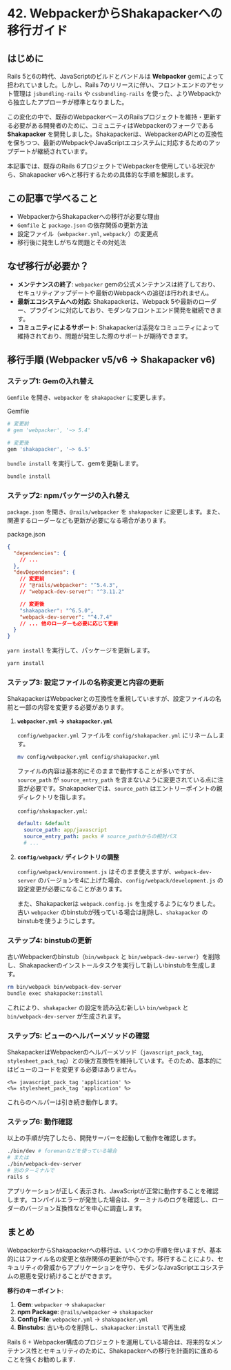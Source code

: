 # 42. WebpackerからShakapackerへの移行ガイド

## はじめに

Rails 5と6の時代、JavaScriptのビルドとバンドルは **Webpacker** gemによって担われていました。しかし、Rails 7のリリースに伴い、フロントエンドのアセット管理は `jsbundling-rails` や `cssbundling-rails` を使った、よりWebpackから独立したアプローチが標準となりました。

この変化の中で、既存のWebpackerベースのRailsプロジェクトを維持・更新する必要がある開発者のために、コミュニティはWebpackerのフォークである **Shakapacker** を開発しました。Shakapackerは、WebpackerのAPIとの互換性を保ちつつ、最新のWebpackやJavaScriptエコシステムに対応するためのアップデートが継続されています。

本記事では、既存のRails 6プロジェクトでWebpackerを使用している状況から、Shakapacker v6へと移行するための具体的な手順を解説します。

## この記事で学べること

- WebpackerからShakapackerへの移行が必要な理由
- `Gemfile` と `package.json` の依存関係の更新方法
- 設定ファイル（`webpacker.yml`, `webpack/`）の変更点
- 移行後に発生しがちな問題とその対処法

## なぜ移行が必要か？

- **メンテナンスの終了**: `webpacker` gemの公式メンテナンスは終了しており、セキュリティアップデートや最新のWebpackへの追従は行われません。
- **最新エコシステムへの対応**: Shakapackerは、Webpack 5や最新のローダー、プラグインに対応しており、モダンなフロントエンド開発を継続できます。
- **コミュニティによるサポート**: Shakapackerは活発なコミュニティによって維持されており、問題が発生した際のサポートが期待できます。

## 移行手順 (Webpacker v5/v6 → Shakapacker v6)

### ステップ1: Gemの入れ替え

`Gemfile` を開き、`webpacker` を `shakapacker` に変更します。

Gemfile
```ruby
# 変更前
# gem 'webpacker', '~> 5.4'

# 変更後
gem 'shakapacker', '~> 6.5'
```

`bundle install` を実行して、gemを更新します。

```bash
bundle install
```

### ステップ2: npmパッケージの入れ替え

`package.json` を開き、`@rails/webpacker` を `shakapacker` に変更します。また、関連するローダーなども更新が必要になる場合があります。

package.json
```json
{
  "dependencies": {
    // ...
  },
  "devDependencies": {
    // 変更前
    // "@rails/webpacker": "^5.4.3",
    // "webpack-dev-server": "^3.11.2"

    // 変更後
    "shakapacker": "^6.5.0",
    "webpack-dev-server": "^4.7.4"
    // ... 他のローダーも必要に応じて更新
  }
}
```

`yarn install` を実行して、パッケージを更新します。

```bash
yarn install
```

### ステップ3: 設定ファイルの名称変更と内容の更新

ShakapackerはWebpackerとの互換性を重視していますが、設定ファイルの名前と一部の内容を変更する必要があります。

1.  **`webpacker.yml` → `shakapacker.yml`**

    `config/webpacker.yml` ファイルを `config/shakapacker.yml` にリネームします。

    ```bash
    mv config/webpacker.yml config/shakapacker.yml
    ```

    ファイルの内容は基本的にそのままで動作することが多いですが、`source_path` が `source_entry_path` を含まないように変更されている点に注意が必要です。Shakapackerでは、`source_path` はエントリーポイントの親ディレクトリを指します。

    `config/shakapacker.yml`:
    ```yaml
    default: &default
      source_path: app/javascript
      source_entry_path: packs # source_pathからの相対パス
      # ...
    ```

2.  **`config/webpack/` ディレクトリの調整**

    `config/webpack/environment.js` はそのまま使えますが、`webpack-dev-server` のバージョンを4に上げた場合、`config/webpack/development.js` の設定変更が必要になることがあります。

    また、Shakapackerは `webpack.config.js` を生成するようになりました。古い `webpacker` のbinstubが残っている場合は削除し、`shakapacker` のbinstubを使うようにします。

### ステップ4: binstubの更新

古いWebpackerのbinstub（`bin/webpack` と `bin/webpack-dev-server`）を削除し、Shakapackerのインストールタスクを実行して新しいbinstubを生成します。

```bash
rm bin/webpack bin/webpack-dev-server
bundle exec shakapacker:install
```

これにより、`shakapacker` の設定を読み込む新しい `bin/webpack` と `bin/webpack-dev-server` が生成されます。

### ステップ5: ビューのヘルパーメソッドの確認

ShakapackerはWebpackerのヘルパーメソッド（`javascript_pack_tag`, `stylesheet_pack_tag`）との後方互換性を維持しています。そのため、基本的にはビューのコードを変更する必要はありません。

```erb
<%= javascript_pack_tag 'application' %>
<%= stylesheet_pack_tag 'application' %>
```

これらのヘルパーは引き続き動作します。

### ステップ6: 動作確認

以上の手順が完了したら、開発サーバーを起動して動作を確認します。

```bash
./bin/dev # foremanなどを使っている場合
# または
./bin/webpack-dev-server
# 別のターミナルで
rails s
```

アプリケーションが正しく表示され、JavaScriptが正常に動作することを確認します。コンパイルエラーが発生した場合は、ターミナルのログを確認し、ローダーのバージョン互換性などを中心に調査します。

## まとめ

WebpackerからShakapackerへの移行は、いくつかの手順を伴いますが、基本的にはファイル名の変更と依存関係の更新が中心です。移行することにより、セキュリティの脅威からアプリケーションを守り、モダンなJavaScriptエコシステムの恩恵を受け続けることができます。

**移行のキーポイント**:

1.  **Gem**: `webpacker` → `shakapacker`
2.  **npm Package**: `@rails/webpacker` → `shakapacker`
3.  **Config File**: `webpacker.yml` → `shakapacker.yml`
4.  **Binstubs**: 古いものを削除し、`shakapacker:install` で再生成

Rails 6 + Webpacker構成のプロジェクトを運用している場合は、将来的なメンテナンス性とセキュリティのために、Shakapackerへの移行を計画的に進めることを強くお勧めします.